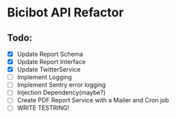 # Bicibot API Refactor

## Todo:

- [x] Update Report Schema
- [x] Update Report Interface
- [x] Update TwitterService
- [ ] Implement Logging
- [ ] Implement Sentry error logging
- [ ] Injection Dependency(maybe?)
- [ ] Create PDF Report Service with a Mailer and Cron job
- [ ] WRITE TESTRING!
